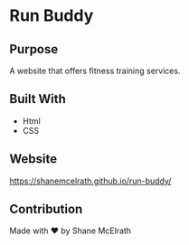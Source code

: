 # Run Buddy

## Purpose
A website that offers fitness training services.

## Built With
* Html
* CSS

## Website
https://shanemcelrath.github.io/run-buddy/

## Contribution
Made with ❤️ by Shane McElrath
